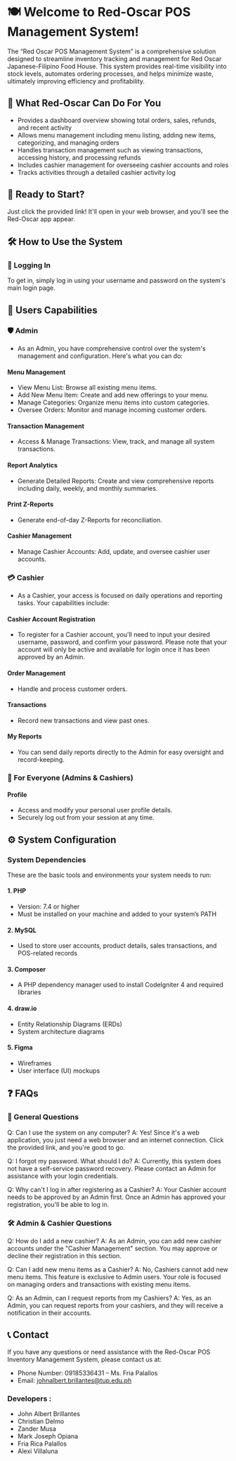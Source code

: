 # 🍽️ Welcome to Red-Oscar POS Management System!
The “Red Oscar POS Management System” is a comprehensive solution designed to streamline inventory tracking and management for Red Oscar Japanese-Filipino Food House. This system provides real-time visibility into stock levels, automates ordering processes, and helps minimize waste, ultimately improving efficiency and profitability.

## 🚀 What Red-Oscar Can Do For You
- Provides a dashboard overview showing total orders, sales, refunds, and recent activity
- Allows menu management including menu listing, adding new items, categorizing, and managing orders
- Handles transaction management such as viewing transactions, accessing history, and processing refunds
- Includes cashier management for overseeing cashier accounts and roles
- Tracks activities through a detailed cashier activity log

## 🧭 Ready to Start?
Just click the provided link! It'll open in your web browser, and you'll see the Red-Oscar app appear.

##  🛠️ How to Use the System

### 🔐 Logging In
To get in, simply log in using your username and password on the system's main login page.

## 👥 Users Capabilities
### 🛡️ Admin
- As an Admin, you have comprehensive control over the system's management and configuration. Here's what you can do:

#### Menu Management
- View Menu List: Browse all existing menu items.
- Add New Menu Item: Create and add new offerings to your menu.
- Manage Categories: Organize menu items into custom categories.
- Oversee Orders: Monitor and manage incoming customer orders.

#### Transaction Management
- Access & Manage Transactions: View, track, and manage all system transactions.
#### Report Analytics
- Generate Detailed Reports: Create and view comprehensive reports including daily, weekly, and monthly summaries.
#### Print Z-Reports
- Generate end-of-day Z-Reports for reconciliation.
#### Cashier Management
- Manage Cashier Accounts: Add, update, and oversee cashier user accounts.

### 💳 Cashier
- As a Cashier, your access is focused on daily operations and reporting tasks. Your capabilities include:

####  Cashier Account Registration
- To register for a Cashier account, you'll need to input your desired username, password, and confirm your password. Please note that your account will only be active and available for login once it has been approved by an Admin.

#### Order Management
- Handle and process customer orders.
#### Transactions
- Record new transactions and view past ones.
#### My Reports
- You can send daily reports directly to the Admin for easy oversight and record-keeping.

### 👤 For Everyone (Admins & Cashiers)
#### Profile
- Access and modify your personal user profile details.
- Securely log out from your session at any time.
  
## ⚙️ System Configuration
### System Dependencies
These are the basic tools and environments your system needs to run:

#### 1. PHP
 - Version: 7.4 or higher
 - Must be installed on your machine and added to your system’s PATH
#### 2. MySQL
 - Used to store user accounts, product details, sales transactions, and POS-related records
#### 3. Composer
 - A PHP dependency manager used to install CodeIgniter 4 and required libraries
#### 4. draw.io 
 - Entity Relationship Diagrams (ERDs)
 - System architecture diagrams
#### 5. Figma
 - Wireframes
 - User interface (UI) mockups


## ❓ FAQs
### 🧠 General Questions
Q: Can I use the system on any computer?
A: Yes! Since it's a web application, you just need a web browser and an internet connection. Click the provided link, and you're good to go.

Q: I forgot my password. What should I do?
A: Currently, this system does not have a self-service password recovery. Please contact an Admin for assistance with your login credentials.

Q: Why can't I log in after registering as a Cashier?
A: Your Cashier account needs to be approved by an Admin first. Once an Admin has approved your registration, you'll be able to log in.

### 🛠️ Admin & Cashier Questions
Q: How do I add a new cashier?
A: As an Admin, you can add new cashier accounts under the "Cashier Management" section. You may approve or decline their registration in this section.

Q: Can I add new menu items as a Cashier?
A: No, Cashiers cannot add new menu items. This feature is exclusive to Admin users. Your role is focused on managing orders and transactions with existing menu items.

Q: As an Admin, can I request reports from my Cashiers?
A: Yes, as an Admin, you can request reports from your cashiers, and they will receive a notification in their accounts.

## 📞 Contact
If you have any questions or need assistance with the Red-Oscar POS Inventory Management System, please contact us at:

- Phone Number: 09185336431 – Ms. Fria Palallos
- Email: johnalbert.brillantes@tup.edu.ph

### Developers : 
- John Albert Brillantes
- Christian Delmo
- Zander Musa
- Mark Joseph Opiana
- Fria Rica Palallos
- Alexi Villaluna 

